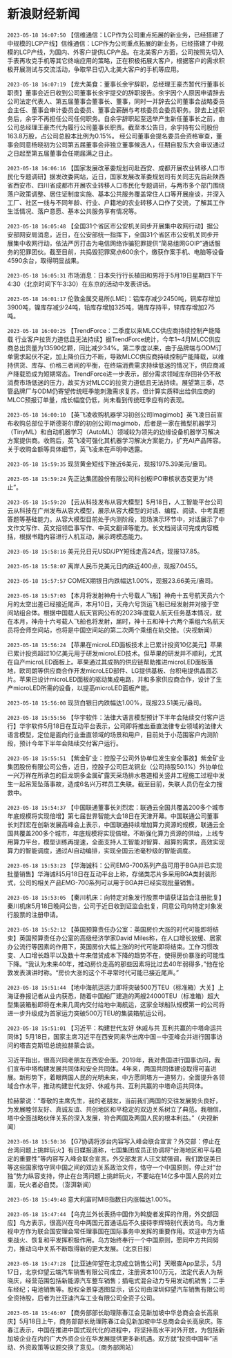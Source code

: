 # 新浪财经新闻
`2023-05-18 16:07:50` 【信维通信：LCP作为公司重点拓展的新业务，已经搭建了中规模的LCP产线】信维通信：LCP作为公司重点拓展的新业务，已经搭建了中规模的LCP产线，为国内、外客户提供LCP产品。在北美客户方面，公司按照先切入手表再攻克手机等其它终端应用的策略，正在积极拓展大客户，根据客户的需求积极开展测试与交流活动，争取早日切入北美大客户的手机等应用。

`2023-05-18 16:07:19` 【龙大美食：董事长余宇辞职，总经理王豪杰暂代行董事长职责】董事会近日收到公司董事长余宇提交的辞职报告。余宇因个人原因申请辞去公司法定代表人、第五届董事会董事长、董事，同时一并辞去公司董事会战略委员会主任、董事会审计委员会委员、董事会薪酬与考核委员会委员职务。辞去上述职务后，余宇不再担任公司任何职务。自余宇辞职起至选举产生新任董事长之前，由公司总经理王豪杰代为履行公司董事长职责。截至本公告日，余宇持有公司股份163.8万股，占公司总股本比例为0.15%。 经公司董事会提名委员会资格审查，董事会同意杨晓初为公司第五届董事会非独立董事候选人，任期自股东大会审议通过之日起至第五届董事会任期届满之日止。

`2023-05-18 16:06:16` 【国家发展改革委规划司赴西安、成都开展农业转移人口市民化专题调研】据发改委网站，近日，国家发展改革委规划司有关同志先后赴陕西省西安市、四川省成都市开展农业转移人口市民化专题调研，与两市多个部门围绕落户政策调整、居住证制度实施、基本公共服务覆盖常住人口等开展座谈，并深入工厂、社区一线与不同年龄、行业、户籍地的农业转移人口作了交流，了解其工作生活情况、落户意愿、基本公共服务享有情况等。

`2023-05-18 16:05:48` 【全国31个省区市公安机关同步开展集中收网行动】据公安部网安局消息，近日，在公安部统一指挥下，全国31个省区市公安机关同步开展集中收网行动，依法严厉打击为电信网络诈骗犯罪提供“简易组网GOIP”通话服务的犯罪团伙。截至目前，共捣毁犯罪窝点600余个，缴获作案手机、电脑等设备4590余台，取得明显战果。

`2023-05-18 16:05:31` 市场消息：日本央行行长植田和男将于5月19日星期四下午4:30（北京时间下午3:30）在东京的活动中发表讲话。

`2023-05-18 16:01:17` 伦敦金属交易所(LME)：铝库存减少2450吨，铜库存增加3900吨，镍库存减少24吨，铅库存增加325吨，锡库存持平，锌库存增加275吨。

`2023-05-18 16:00:25` 【TrendForce：二季度以来MLCC供应商持续控制产能降载 行业客户拉货力道低且无法持续】据TrendForce统计，今年1~4月MLCC供应商总出货量为13590亿颗，同比减少34%。第二季度以来，由于品牌端与ODM订单需求起伏不定，加上降价压力不断，导致MLCC供应商持续控制产能降载，以维持供货、库存、价格三者间的平衡，在终端消费需求持续低迷的情况下，供应商减产降载恐成为短期常态。TrendForce进一步表示，部分需求领域库存回补仍不敌消费市场低迷的压力，故买方对MLCC的拉货力道低且无法持续。展望第三季，尽管品牌厂与ODM仍寄望传统旺季能刺激需求复苏，但计算实质释出给供应商的MLCC预报订单量，成长幅度仍低，尚未看到传统旺季应有的表现。

`2023-05-18 16:00:10` 【英飞凌收购机器学习初创公司Imagimob】英飞凌日前宣布收购总部位于斯德哥尔摩的初创公司Imagimob，后者是一家在微型机器学习（TinyML）和自动机器学习（AutoML）领域较为领先的边缘设备机器学习解决方案提供商。收购后，英飞凌可强化其机器学习解决方案能力，扩充AI产品阵容。关于收购金额等具体细节，英飞凌未在声明中透露。

`2023-05-18 15:59:35` 现货黄金短线下挫近6美元，现报1975.39美元/盎司。

`2023-05-18 15:59:24` 先正达集团股份有限公司科创板IPO审核状态变更为“终止”。

`2023-05-18 15:59:20` 【云从科技发布从容大模型】5月18日，人工智能平台公司云从科技在广州发布从容大模型，展示从容大模型的对话、编程、阅读、中考真题答题等基础能力。从容大模型目前处于内测阶段，现场演示环节中，对话展示了中文作文写作、英文招领启事写作、中英文翻译等能力。长文档阅读可完成内容概括，根据书籍内容进行人机互动，展示跨模态能力。

`2023-05-18 15:58:16` 美元兑日元USD/JPY短线走高24点，现报137.85。

`2023-05-18 15:58:07` 离岸人民币兑美元日内跌近400点，现报7.0455。

`2023-05-18 15:57:57` COMEX期银日内跌幅达1.00%，现报23.66美元/盎司。

`2023-05-18 15:57:03` 【本月将发射神舟十六号载人飞船】神舟十五号航天员六个月的太空出差已经接近尾声，本月10日，天舟六号货运飞船已经发射并对接于空间站组合体。根据中国载人航天官网公布的2023年度载人航天任务基本情况，就在本月，神舟十六号载人飞船也将发射，届时，神十五和神十六两个乘组六名航天员将会师空间站，也将是中国空间站的第二次两个乘组在轨交接。（央视新闻）

`2023-05-18 15:56:24` 【苹果在microLED面板技术上已累计投资10亿美元】苹果已累计投资超过10亿美元用于研发microLED技术。但苹果的研发并不顺利，尤其在自产microLED面板上。苹果通过其成熟的供应链帮助推进microLED面板落地，欧司朗等供应商合作开发microLED部件、LG提供基板、台积电提供晶圆芯片。苹果已设计microLED面板的驱动集成电路，并和多家供应商合作，设计了生产microLED所需的设备，以提高microLED面板产能。

`2023-05-18 15:56:08` 现货白银日内跌幅达1.00%，现报23.51美元/盎司。

`2023-05-18 15:55:56` 【华宇软件：法律大语言模型预计下半年会陆续交付客户运行】华宇软件5月18日在互动平台表示，公司即将推出垂直法律专业领域的法律大语言模型，定位是面向行业垂直领域的场景和用户，目前处于小范围客户内测阶段，预计今年下半年会陆续交付客户运行。

`2023-05-18 15:55:51` 【紫金矿业：控股子公司外协单位发生安全事故】紫金矿业集团股份有限公司公告，近日，控股子公司巨龙铜业（公司持股50.1%）外协单位一兴万祥在所承包的巨龙铜多金属矿露天采场排水巷道相关竖井工程施工过程中发生一起吊笼坠落事故，造成6名兴万祥员工失联。截至目前，失联人员仍在全力搜救中。

`2023-05-18 15:54:37` 【中国联通董事长刘烈宏：联通云全国共覆盖200多个城市 年底规模将实现倍增】第七届世界智能大会18日在天津开幕。中国联通公司董事长刘烈宏在创新发展高峰会上表示，中国联通持续增加算力资源的规模，联通云全国共覆盖200多个城市，年底规模将实现倍增。不断强化算力资源的供给，上线专用算力平台，模型训练再提速，全面支持人工智能对智算、超算的需求，高效实现算力的智能调度，通过AI自动编排，实现全国云池毫秒级的智能调度。

`2023-05-18 15:53:23` 【华海诚科：公司EMG-700系列产品可用于BGA并已实现批量销售】华海诚科5月18日在互动平台上称，存储类芯片多采用BGA类封装形式，公司的相关产品EMG-700系列可以用于BGA并已经实现批量销售。

`2023-05-18 15:53:05` 【秦川机床：向特定对象发行股票申请获证监会注册批复】秦川机床5月18日晚间公告，公司于近日收到证监会批复，同意公司向特定对象发行股票的注册申请。

`2023-05-18 15:52:12` 【英国预算责任办公室：英国房价大涨的时代可能即将结束】英国预算责任办公室的高级经济学家David Miles称，在人口增长放缓、居家办公流行等因素的作用下，英国房价大幅上涨的时代可能即将结束。工作习惯改变、人口增长趋平以及数十年来借贷成本下降的趋势不在，使得房价暴涨的可能性下降。“我认为未来40年，推动房价走高的那些因素将比过去40年弱得多，”他在伦敦发表演讲时称。“房价大涨的这个不寻常时代可能已接近尾声。”

`2023-05-18 15:51:44` 【地中海航运运力即将突破500万TEU（标准箱）大关】上海证券报记者从业内获悉，随着中国船厂建造的两艘24000TEU（标准箱）超大型集装箱船即将在未来几周内交付给地中海航运，这家全球船队规模第一的公司将进一步升级成为首家运力突破500万TEU的集装箱航运公司。

`2023-05-18 15:51:01` 【习近平：构建世代友好 休戚与共 互利共赢的中塔命运共同体】5月18日，国家主席习近平在西安同来华出席中国－中亚峰会并进行国事访问的塔吉克斯坦总统拉赫蒙会谈。 

习近平指出，很高兴同老朋友在西安会面。2019年，我对贵国进行国事访问，我们宣布中塔构建发展共同体和安全共同体。4年来，两国共同体建设取得可喜进展。新形势下，着眼两国人民的光明未来，中方愿同塔方一道努力，全面提升各领域合作水平，推动构建世代友好、休戚与共、互利共赢的中塔命运共同体。

拉赫蒙说：“尊敬的主席先生，我的老朋友，当前我们两国的交往发展势头良好，为发展睦邻友好、真诚友谊、共创地区和平稳定的双边关系树立了典范。我相信，塔中全面战略伙伴关系的深入发展，符合两国及两国人民的根本利益。”（央视新闻）

`2023-05-18 15:50:36` 【G7协调将涉台内容写入峰会联合宣言？外交部：停止在台湾问题上挑衅玩火】有日媒报道称，七国集团成员正协调将“台海地区和平与稳定的重要性”等内容写入峰会联合宣言。外交部发言人汪文斌强调，我们敦促美日等这些国家恪守同中国之间的双边关系政治文件，恪守一个中国原则，停止对“台独”势力纵容支持，停止在台湾问题上挑衅玩火，不要站在14亿多中国人民的对立面，玩火者必自焚。（澎湃新闻）

`2023-05-18 15:49:48` 意大利富时MIB指数日内涨幅达1.00%。

`2023-05-18 15:47:44` 【乌克兰外长表扬中国作为斡旋者发挥的作用，外交部回应】乌方表示，很高兴在乌中两国元首通话后不久接待李辉特别代表访乌。乌方重视中方作为联合国安理会常任理事国在国际事务中发挥的重要作用。欢迎中方为结束战火、恢复和平发挥积极作用。乌方始终奉行一个中国原则，愿同中方共同努力，推动乌中关系不断取得新的更大发展。（北京日报）

`2023-05-18 15:47:28` 【比亚迪仰望在北京成立销售公司】天眼查App显示，5月17日，北京仰望云端汽车销售有限公司成立，注册资本100万元，法定代表人为胡晓庆，经营范围包括新能源汽车整车销售；插电式混合动力专用发动机销售；二手车经纪；电池销售等。股权全景穿透图显示，该公司由深圳仰望汽车销售有限公司全资持股，后者为比亚迪汽车工业有限公司全资子公司。

`2023-05-18 15:46:07` 【商务部部长助理陈春江会见新加坡中华总商会会长高泉庆】5月18日上午，商务部部长助理陈春江会见新加坡中华总商会会长高泉庆。陈春江表示，中国在推进中国式现代化的进程中，将坚持高水平对外开放，为包括新加坡企业在内的广大外资企业在华发展提供更多新机遇。双方就“投资中国年”活动、外资政策等议题交换了意见。（商务部网站）


